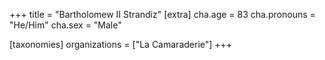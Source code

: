+++
title = "Bartholomew II Strandiz"
[extra]
cha.age = 83
cha.pronouns = "He/Him"
cha.sex = "Male"

[taxonomies]
organizations = ["La Camaraderie"]
+++


